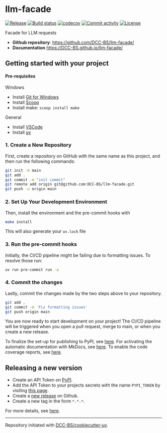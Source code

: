 # llm-facade

[![Release](https://img.shields.io/github/v/release/DCC-BS/llm-facade)](https://img.shields.io/github/v/release/DCC-BS/llm-facade)
[![Build status](https://img.shields.io/github/actions/workflow/status/DCC-BS/llm-facade/main.yml?branch=main)](https://github.com/DCC-BS/llm-facade/actions/workflows/main.yml?query=branch%3Amain)
[![codecov](https://codecov.io/gh/DCC-BS/llm-facade/branch/main/graph/badge.svg)](https://codecov.io/gh/DCC-BS/llm-facade)
[![Commit activity](https://img.shields.io/github/commit-activity/m/DCC-BS/llm-facade)](https://img.shields.io/github/commit-activity/m/DCC-BS/llm-facade)
[![License](https://img.shields.io/github/license/DCC-BS/llm-facade)](https://img.shields.io/github/license/DCC-BS/llm-facade)

Facade for LLM requests

- **Github repository**: <https://github.com/DCC-BS/llm-facade/>
- **Documentation** <https://DCC-BS.github.io/llm-facade/>

## Getting started with your project

#### Pre-requisites

Windows
- Install [Git for Windows](https://git-scm.com/downloads/win)
- Install [Scoop](https://scoop.sh/)
- Install make: `scoop install make`

General
- Install [VSCode](https://code.visualstudio.com/)
- Install [uv](https://docs.astral.sh/uv/getting-started/installation/)


### 1. Create a New Repository

First, create a repository on GitHub with the same name as this project, and then run the following commands:

```bash
git init -b main
git add .
git commit -m "init commit"
git remote add origin git@github.com:DCC-BS/llm-facade.git
git push -u origin main
```

### 2. Set Up Your Development Environment

Then, install the environment and the pre-commit hooks with

```bash
make install
```

This will also generate your `uv.lock` file

### 3. Run the pre-commit hooks

Initially, the CI/CD pipeline might be failing due to formatting issues. To resolve those run:

```bash
uv run pre-commit run -a
```

### 4. Commit the changes

Lastly, commit the changes made by the two steps above to your repository.

```bash
git add .
git commit -m 'Fix formatting issues'
git push origin main
```

You are now ready to start development on your project!
The CI/CD pipeline will be triggered when you open a pull request, merge to main, or when you create a new release.

To finalize the set-up for publishing to PyPI, see [here](https://DCC-BS.github.io/cookiecutter-uv/features/publishing/#set-up-for-pypi).
For activating the automatic documentation with MkDocs, see [here](https://DCC-BS.github.io/cookiecutter-uv/features/mkdocs/#enabling-the-documentation-on-github).
To enable the code coverage reports, see [here](https://DCC-BS.github.io/cookiecutter-uv/features/codecov/).

## Releasing a new version

- Create an API Token on [PyPI](https://pypi.org/).
- Add the API Token to your projects secrets with the name `PYPI_TOKEN` by visiting [this page](https://github.com/DCC-BS/llm-facade/settings/secrets/actions/new).
- Create a [new release](https://github.com/DCC-BS/llm-facade/releases/new) on Github.
- Create a new tag in the form `*.*.*`.

For more details, see [here](https://DCC-BS.github.io/cookiecutter-uv/features/cicd/#how-to-trigger-a-release).

---

Repository initiated with [DCC-BS/cookiecutter-uv](https://github.com/DCC-BS/cookiecutter-uv).
